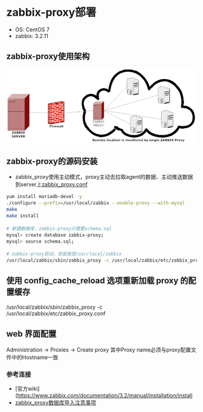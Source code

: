 # zabbix-proxy部署
* OS: CentOS 7
* zabbix: 3.2.11

## zabbix-proxy使用架构
![](img/zabbix-1.png)

## zabbix-proxy的源码安装
* zabbix_proxy使用主动模式，proxy主动去拉取agent的数据、主动推送数据到server上[zabbix_proxy.conf](conf/zabbix_proxy.conf)
```bash
yum install mariadb-devel -y
./configure --prefix=/usr/local/zabbix --enable-proxy --with-mysql
make
make install

# 新建数据库，zabbix-proxy只需要schema.sql
mysql> create database zabbix-proxy;
mysql> source schema.sql;

# zabbix-proxy启动，安装路径/usr/local/zabbix
/usr/local/zabbix/sbin/zabbix_proxy -c /usr/local/zabbix/etc/zabbix_proxy.conf
```

## 使用 config_cache_reload 选项重新加载 proxy 的配置缓存
/usr/local/zabbix/sbin/zabbix_proxy -c /usr/local/zabbix/etc/zabbix_proxy.conf

## web 界面配置
Administration -> Proxies -> Create proxy
其中Proxy name必须与proxy配置文件中的Hostname一致

### 参考连接
* [官方wiki](https://www.zabbix.com/documentation/3.2/manual/installation/install
* [zabbix_proxy数据库导入注意事项](https://www.zabbix.com/documentation/3.2/manual/appendix/install/db_scripts)